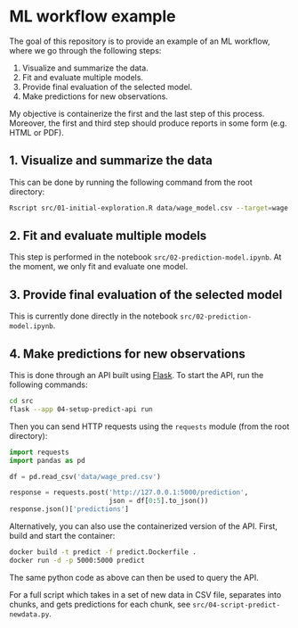 # ML workflow example

The goal of this repository is to provide an example of an ML workflow, where we go through the following steps:

  1. Visualize and summarize the data.
  2. Fit and evaluate multiple models.
  3. Provide final evaluation of the selected model.
  4. Make predictions for new observations.
  
My objective is containerize the first and the last step of this process. Moreover, the first and third step should produce reports in some form (e.g. HTML or PDF).

## 1. Visualize and summarize the data

This can be done by running the following command from the root directory:

```bash
Rscript src/01-initial-exploration.R data/wage_model.csv --target=wage --out=out.pdf
```

## 2. Fit and evaluate multiple models

This step is performed in the notebook `src/02-prediction-model.ipynb`. At the moment, we only fit and evaluate one model.

## 3. Provide final evaluation of the selected model

This is currently done directly in the notebook `src/02-prediction-model.ipynb`.

## 4. Make predictions for new observations

This is done through an API built using [Flask](https://flask.palletsprojects.com/). To start the API, run the following commands:

```bash
cd src
flask --app 04-setup-predict-api run
```

Then you can send HTTP requests using the `requests` module (from the root directory):

```python
import requests
import pandas as pd

df = pd.read_csv('data/wage_pred.csv')

response = requests.post('http://127.0.0.1:5000/prediction', 
                         json = df[0:5].to_json())
response.json()['predictions']
```

Alternatively, you can also use the containerized version of the API. First, build and start the container:

```bash
docker build -t predict -f predict.Dockerfile .
docker run -d -p 5000:5000 predict
```

The same python code as above can then be used to query the API.

For a full script which takes in a set of new data in CSV file, separates into chunks, and gets predictions for each chunk, see `src/04-script-predict-newdata.py`.
